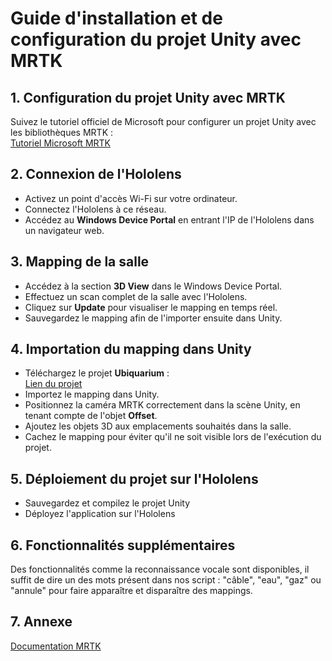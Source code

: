 # Guide d'installation et de configuration du projet Unity avec MRTK

## 1. Configuration du projet Unity avec MRTK

Suivez le tutoriel officiel de Microsoft pour configurer un projet Unity avec les bibliothèques MRTK :  
[Tutoriel Microsoft MRTK](https://learn.microsoft.com/en-us/training/modules/learn-mrtk-tutorials/)

## 2. Connexion de l'Hololens

- Activez un point d'accès Wi-Fi sur votre ordinateur.
- Connectez l'Hololens à ce réseau.
- Accédez au **Windows Device Portal** en entrant l'IP de l'Hololens dans un navigateur web.

## 3. Mapping de la salle

- Accédez à la section **3D View** dans le Windows Device Portal.
- Effectuez un scan complet de la salle avec l'Hololens.
- Cliquez sur **Update** pour visualiser le mapping en temps réel.
- Sauvegardez le mapping afin de l'importer ensuite dans Unity.

## 4. Importation du mapping dans Unity

- Téléchargez le projet **Ubiquarium** :  
  [Lien du projet](https://drive.google.com/file/d/1euuoynGs11SU1ok58pshJyNLqv9PJZLj/view?usp=sharing)
- Importez le mapping dans Unity.
- Positionnez la caméra MRTK correctement dans la scène Unity, en tenant compte de l'objet **Offset**.
- Ajoutez les objets 3D aux emplacements souhaités dans la salle.
- Cachez le mapping pour éviter qu'il ne soit visible lors de l'exécution du projet.

## 5. Déploiement du projet sur l'Hololens

- Sauvegardez et compilez le projet Unity
- Déployez l'application sur l'Hololens

## 6. Fonctionnalités supplémentaires

Des fonctionnalités comme la reconnaissance vocale sont disponibles, il suffit de dire un des mots présent dans nos script : "câble", "eau", "gaz" ou "annule" pour faire apparaître et disparaître des mappings.

## 7. Annexe

[Documentation MRTK](https://learn.microsoft.com/en-us/windows/mixed-reality/mrtk-unity/mrtk2/?view=mrtkunity-2022-05)
